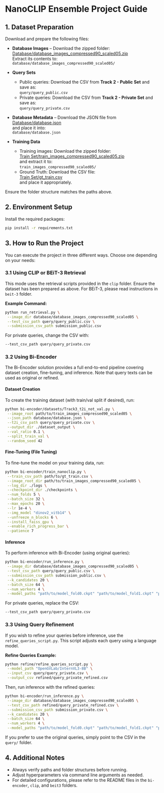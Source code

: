 # NanoCLIP Ensemble Project Guide

## 1. Dataset Preparation

Download and prepare the following files:

- **Database Images** – Download the zipped folder:  
  [Database/database_images_compressed90_scaled05.zip](https://drive.google.com/...)  
  Extract its contents to:  
  `database/database_images_compressed90_scaled05/`

- **Query Sets**

  - Public queries: Download the CSV from **Track 2 - Public Set** and save as:  
    `query/query_public.csv`
  - Private queries: Download the CSV from **Track 2 - Private Set** and save as:  
    `query/query_private.csv`

- **Database Metadata** – Download the JSON file from  
  [Database/database.json](https://drive.google.com/...)  
  and place it into:  
  `database/database.json`

- **Training Data**
  - Training images: Download the zipped folder:  
    [Train Set/train_images_compressed90_scaled05.zip](https://drive.google.com/...)  
    and extract it to:  
    `train_images_compressed90_scaled05/`
  - Ground Truth: Download the CSV file:  
    [Train Set/gt_train.csv](https://drive.google.com/...)  
    and place it appropriately.

Ensure the folder structure matches the paths above.

## 2. Environment Setup

Install the required packages:

```bash
pip install -r requirements.txt
```

## 3. How to Run the Project

You can execute the project in three different ways. Choose one depending on your needs:

### 3.1 Using CLIP or BEiT-3 Retrieval

This mode uses the retrieval scripts provided in the `clip` folder. Ensure the dataset has been prepared as above. For BEiT-3, please read instructions in `beit-3` folder.

**Example Command:**

```bash
python run_retrieval.py \
 --image_dir database/database_images_compressed90_scaled05 \
 --test_csv_path query/query_public.csv \
 --submission_csv_path submission_public.csv
```

For private queries, change the CSV with:

```bash
--test_csv_path query/query_private.csv
```

### 3.2 Using Bi-Encoder

The Bi-Encoder solution provides a full end-to-end pipeline covering dataset creation, fine-tuning, and inference. Note that query texts can be used as original or refined.

#### Dataset Creation

To create the training dataset (with train/val split if desired), run:

```bash
python bi-encoder/datasets/Track3_t2i_not_val.py \
 --image_root path/to/train_images_compressed90_scaled05 \
 --json_path database/database.json \
 --t2i_csv_path query/query_private.csv \
 --output_dir ./dataset_output \
 --val_ratio 0.1 \
 --split_train_val \
 --random_seed 42
```

#### Fine-Tuning (File Tuning)

To fine-tune the model on your training data, run:

```bash
python bi-encoder/train_nanoclip.py \
 --train_csv_path path/to/gt_train.csv \
 --image_root_dir path/to/train_images_compressed90_scaled05 \
 --log_dir ./logs \
 --checkpoint_dir ./checkpoints \
 --num_folds 5 \
 --batch_size 32 \
 --max_epochs 20 \
 --lr 1e-4 \
 --img_model "dinov2_vitb14" \
 --unfreeze_n_blocks 6 \
 --install_faiss_gpu \
 --enable_rich_progress_bar \
 --patience 7
```

#### Inference

To perform inference with Bi-Encoder (using original queries):

```bash
python bi-encoder/run_inference.py \
 --image_dir database/database_images_compressed90_scaled05 \
 --test_csv_path query/query_public.csv \
 --submission_csv_path submission_public.csv \
 --k_candidates 20 \
 --batch_size 64 \
 --num_workers 4 \
 --model_paths "path/to/model_fold0.ckpt" "path/to/model_fold1.ckpt" "path/to/model_fold2.ckpt"
```

For private queries, replace the CSV:

```bash
--test_csv_path query/query_private.csv
```

### 3.3 Using Query Refinement

If you wish to refine your queries before inference, use the `refine_queries_script.py`. This script adjusts each query using a language model.

**Refine Queries Example:**

```bash
python refine/refine_queries_script.py \
 --model_path "OpenGVLab/InternVL3-8B" \
 --input_csv query/query_private.csv \
 --output_csv refined/query_private_refined.csv
```

Then, run inference with the refined queries:

```bash
python bi-encoder/run_inference.py \
 --image_dir database/database_images_compressed90_scaled05 \
 --test_csv_path refined/query_private_refined.csv \
 --submission_csv_path submission_private.csv \
 --k_candidates 20 \
 --batch_size 64 \
 --num_workers 4 \
 --model_paths "path/to/model_fold0.ckpt" "path/to/model_fold1.ckpt" "path/to/model_fold2.ckpt"
```

If you prefer to use the original queries, simply point to the CSV in the `query/` folder.

## 4. Additional Notes

- Always verify paths and folder structures before running.
- Adjust hyperparameters via command line arguments as needed.
- For detailed configurations, please refer to the README files in the `bi-encoder`, `clip`, and `beit3` folders.
